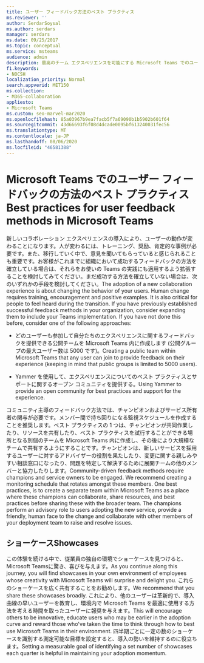 ```yaml
---
title: ユーザー フィードバック方法のベスト プラクティス
ms.reviewer: ''
author: SerdarSoysal
ms.author: serdars
manager: serdars
ms.date: 09/25/2017
ms.topic: conceptual
ms.service: msteams
audience: admin
description: 最高のチーム エクスペリエンスを可能にする Microsoft Teams でのユーザー フィードバック方法のベスト プラクティスについて説明します。
f1.keywords:
- NOCSH
localization_priority: Normal
search.appverid: MET150
ms.collection:
- M365-collaboration
appliesto:
- Microsoft Teams
ms.custom: seo-marvel-mar2020
ms.openlocfilehash: 85a03967b9ea7facb5f7a69090b1b5902b601f64
ms.sourcegitcommit: 43d66693f6f08d4dcade0095bf613240031fec56
ms.translationtype: MT
ms.contentlocale: ja-JP
ms.lasthandoff: 08/06/2020
ms.locfileid: "46581388"
---
```

<a name="best-practices-for-user-feedback-methods-in-microsoft-teams"></a><span data-ttu-id="38e31-103">Microsoft Teams でのユーザー フィードバックの方法のベスト プラクティス</span><span class="sxs-lookup"><span data-stu-id="38e31-103">Best practices for user feedback methods in Microsoft Teams</span></span>
===========================================================

<span data-ttu-id="38e31-p101">新しいコラボレーション エクスペリエンスの導入により、ユーザーの動作が変わることになります。人が変わるには、トレーニング、奨励、肯定的な事例が必要です。また、移行していく中で、意見を聞いてもらっていると感じられることも重要です。お客様がこれまでに組織において成功するフィードバックの方法を確立している場合は、それらをお使いの Teams の実践にも適用するよう拡張することを検討してみてください。まだ成功する方法を確立していない場合は、次のいずれかの手段を検討してください。</span><span class="sxs-lookup"><span data-stu-id="38e31-p101">The adoption of a new collaboration experience is about changing the behavior of your users. Human change requires training, encouragement and positive examples. It is also critical for people to feel heard during the transition. If you have previously established successful feedback methods in your organization, consider expanding them to include your Teams implementation. If you have not done this before, consider one of the following approaches:</span></span>

-   <span data-ttu-id="38e31-109">どのユーザーも参加して自分たちのエクスペリエンスに関するフィードバックを提供できる公開チームを Microsoft Teams 内に作成します (公開グループの最大ユーザー数は 5000 です)。</span><span class="sxs-lookup"><span data-stu-id="38e31-109">Creating a public team within Microsoft Teams that any user can join to provide feedback on their experience (keeping in mind that public groups is limited to 5000 users).</span></span>

-   <span data-ttu-id="38e31-110">Yammer を使用して、エクスペリエンスについてのベスト プラクティスとサポートに関するオープン コミュニティを提供する。</span><span class="sxs-lookup"><span data-stu-id="38e31-110">Using Yammer to provide an open community for best practices and support for the experience.</span></span>

<span data-ttu-id="38e31-p102">コミュニティ主導のフィードバック方法では、チャンピオンおよびサービス所有者の関与が必要です。メンバー間で持ち回りになる監視スケジュールを作成することを推奨します。ベスト プラクティスの 1 つは、チャンピオンが共同作業したり、リソースを共有したり、ベスト プラクティスを試行することができる場所となる別個のチームを Microsoft Teams 内に作成し、その後により大規模なチームで共有するようにすることです。チャンピオンは、新しいサービスを採用するユーザーに対するアドバイザーの役割を果たしたり、変更に関する親しみやすい相談窓口になったり、問題を特定して解決するために展開チームの他のメンバーと協力したりします。</span><span class="sxs-lookup"><span data-stu-id="38e31-p102">Community-driven feedback methods require champions and service owners to be engaged. We recommend creating a monitoring schedule that rotates amongst these members. One best practices, is to create a separate team within Microsoft Teams as a place where these champions can collaborate, share resources, and best practices before sharing these with the broader team. The champions perform an advisory role to users adopting the new service, provide a friendly, human face to the change and collaborate with other members of your deployment team to raise and resolve issues.</span></span>

<a name="showcases"></a><span data-ttu-id="38e31-115">ショーケース</span><span class="sxs-lookup"><span data-stu-id="38e31-115">Showcases</span></span>
---------

<span data-ttu-id="38e31-116">この体験を続ける中で、従業員の独自の環境でショーケースを見つけると、Microsoft Teamsに驚き、喜びを与えます。</span><span class="sxs-lookup"><span data-stu-id="38e31-116">As you continue along this journey, you will find showcases in your own environment of employees whose creativity with Microsoft Teams will surprise and delight you.</span></span> <span data-ttu-id="38e31-117">これらのショーケースを広く共有することをお勧めします。</span><span class="sxs-lookup"><span data-stu-id="38e31-117">We recommend that you share these showcases broadly.</span></span> <span data-ttu-id="38e31-118">これにより、他のユーザーは革新的で、導入曲線の早いユーザーを教育し、環境内で Microsoft Teams を最適に使用する方法を考える時間を取ったユーザーに報奨を与えます。</span><span class="sxs-lookup"><span data-stu-id="38e31-118">This will encourage others to be innovative, educate users who may be earlier in the adoption curve and reward those who've taken the time to think through how to best use Microsoft Teams in their environment.</span></span> <span data-ttu-id="38e31-119">四半期ごとに一定の数のショーケースを識別する測定可能な目標を設定すると、導入の勢いを維持するのに役立ちます。</span><span class="sxs-lookup"><span data-stu-id="38e31-119">Setting a measurable goal of identifying a set number of showcases each quarter is helpful in maintaining your adoption momentum.</span></span>
